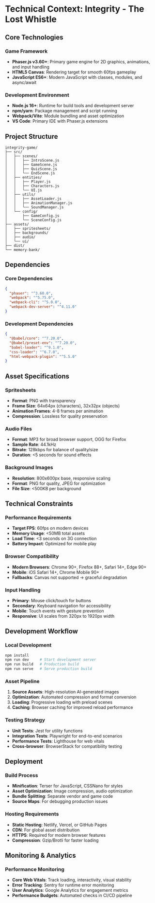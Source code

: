# Technical Context: Integrity - The Lost Whistle

## Core Technologies

### Game Framework

- **Phaser.js v3.60+**: Primary game engine for 2D graphics, animations, and input handling
- **HTML5 Canvas**: Rendering target for smooth 60fps gameplay
- **JavaScript ES6+**: Modern JavaScript with classes, modules, and async/await

### Development Environment

- **Node.js 16+**: Runtime for build tools and development server
- **npm/yarn**: Package management and script running
- **Webpack/Vite**: Module bundling and asset optimization
- **VS Code**: Primary IDE with Phaser.js extensions

## Project Structure

```
integrity-game/
├── src/
│   ├── scenes/
│   │   ├── IntroScene.js
│   │   ├── GameScene.js
│   │   ├── QuizScene.js
│   │   └── EndScene.js
│   ├── entities/
│   │   ├── Player.js
│   │   ├── Characters.js
│   │   └── UI.js
│   ├── utils/
│   │   ├── AssetLoader.js
│   │   ├── AnimationManager.js
│   │   └── SoundManager.js
│   └── config/
│       ├── GameConfig.js
│       └── SceneConfig.js
├── assets/
│   ├── spritesheets/
│   ├── backgrounds/
│   ├── audio/
│   └── ui/
├── dist/
└── memory-bank/
```

## Dependencies

### Core Dependencies

```json
{
  "phaser": "^3.60.0",
  "webpack": "^5.75.0",
  "webpack-cli": "^5.0.0",
  "webpack-dev-server": "^4.11.0"
}
```

### Development Dependencies

```json
{
  "@babel/core": "^7.20.0",
  "@babel/preset-env": "^7.20.0",
  "babel-loader": "^9.1.0",
  "css-loader": "^6.7.0",
  "html-webpack-plugin": "^5.5.0"
}
```

## Asset Specifications

### Spritesheets

- **Format**: PNG with transparency
- **Frame Size**: 64x64px (characters), 32x32px (objects)
- **Animation Frames**: 4-8 frames per animation
- **Compression**: Lossless for quality preservation

### Audio Files

- **Format**: MP3 for broad browser support, OGG for Firefox
- **Sample Rate**: 44.1kHz
- **Bitrate**: 128kbps for balance of quality/size
- **Duration**: <5 seconds for sound effects

### Background Images

- **Resolution**: 800x600px base, responsive scaling
- **Format**: PNG for quality, JPEG for optimization
- **File Size**: <500KB per background

## Technical Constraints

### Performance Requirements

- **Target FPS**: 60fps on modern devices
- **Memory Usage**: <50MB total assets
- **Load Time**: <3 seconds on 3G connection
- **Battery Impact**: Optimized for mobile play

### Browser Compatibility

- **Modern Browsers**: Chrome 90+, Firefox 88+, Safari 14+, Edge 90+
- **Mobile**: iOS Safari 14+, Chrome Mobile 90+
- **Fallbacks**: Canvas not supported → graceful degradation

### Input Handling

- **Primary**: Mouse click/touch for buttons
- **Secondary**: Keyboard navigation for accessibility
- **Mobile**: Touch events with gesture prevention
- **Responsive**: UI scales from 320px to 1920px width

## Development Workflow

### Local Development

```bash
npm install
npm run dev     # Start development server
npm run build   # Production build
npm run serve   # Serve production build
```

### Asset Pipeline

1. **Source Assets**: High-resolution AI-generated images
2. **Optimization**: Automated compression and format conversion
3. **Loading**: Progressive loading with preload scenes
4. **Caching**: Browser caching for improved reload performance

### Testing Strategy

- **Unit Tests**: Jest for utility functions
- **Integration Tests**: Playwright for end-to-end scenarios
- **Performance Tests**: Lighthouse for web vitals
- **Cross-browser**: BrowserStack for compatibility testing

## Deployment

### Build Process

- **Minification**: Terser for JavaScript, CSSNano for styles
- **Asset Optimization**: Image compression, audio optimization
- **Bundle Splitting**: Separate vendor and game code
- **Source Maps**: For debugging production issues

### Hosting Requirements

- **Static Hosting**: Netlify, Vercel, or GitHub Pages
- **CDN**: For global asset distribution
- **HTTPS**: Required for modern browser features
- **Compression**: Gzip/Brotli for faster loading

## Monitoring & Analytics

### Performance Monitoring

- **Core Web Vitals**: Track loading, interactivity, visual stability
- **Error Tracking**: Sentry for runtime error monitoring
- **User Analytics**: Google Analytics for engagement metrics
- **Performance Budgets**: Automated checks in CI/CD pipeline
